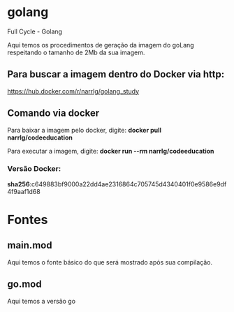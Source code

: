 # golang
 Full Cycle - Golang

Aqui temos os procedimentos de geração da imagem do goLang respeitando o tamanho de 2Mb da sua imagem.

## Para buscar a imagem dentro do Docker via http:
https://hub.docker.com/r/narrlg/golang_study

## Comando via docker
Para baixar a imagem pelo docker, digite:
**docker pull narrlg/codeeducation**

Para executar a imagem, digite:
**docker run --rm narrlg/codeeducation** 

### Versão Docker:
**sha256**:c649883bf9000a22dd4ae2316864c705745d4340401f0e9586e9df4f9aaf1d68


# Fontes
## main.mod
Aqui temos o fonte básico do que será mostrado após sua compilação.

## go.mod
Aqui temos a versão go
